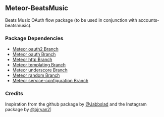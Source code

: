 ## Meteor-BeatsMusic

Beats Music OAuth flow package (to be used in conjunction with accounts-beatsmusic).

### Package Dependencies

* [Meteor oauth2 Branch](https://github.com/meteor/meteor/tree/devel/packages/oauth2) 
* [Meteor oauth Branch](https://github.com/meteor/meteor/tree/devel/packages/oauth)
* [Meteor http Branch](https://github.com/meteor/meteor/tree/devel/packages/http)
* [Meteor templating Branch](https://github.com/meteor/meteor/tree/devel/packages/templating)
* [Meteor underscore Branch](https://github.com/meteor/meteor/tree/devel/packages/underscore)
* [Meteor random Branch](https://github.com/meteor/meteor/tree/devel/packages/random)
* [Meteor service-configuration Branch](https://github.com/meteor/meteor/tree/devel/packages/service-configuration)

### Credits
Inspiration from the github package by [@Jabbslad](https://github.com/Jabbslad/accounts-github)
and the Instagram package by [@bjryan2](https://github.com/bjryan2/Meteor-Instragram/)]

 
